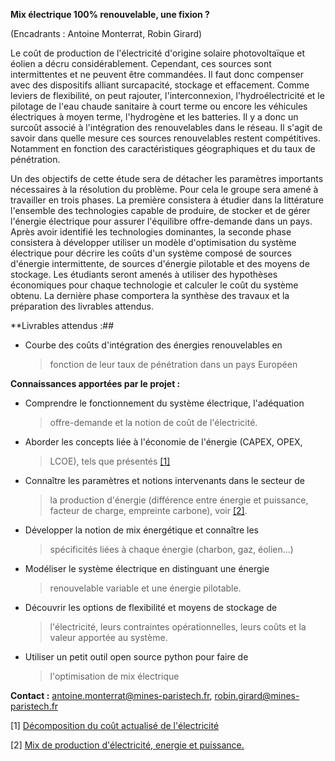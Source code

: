 **Mix électrique 100% renouvelable, une fixion ?**

(Encadrants : Antoine Monterrat, Robin Girard)

Le coût de production de l'électricité d'origine solaire photovoltaïque
et éolien a décru considérablement. Cependant, ces sources sont
intermittentes et ne peuvent être commandées. Il faut donc compenser
avec des dispositifs alliant surcapacité, stockage et effacement. Comme
leviers de flexibilité, on peut rajouter, l'interconnexion,
l'hydroélectricité et le pilotage de l'eau chaude sanitaire à court
terme ou encore les véhicules électriques à moyen terme, l'hydrogène et
les batteries. Il y a donc un surcoût associé à l'intégration des
renouvelables dans le réseau. Il s'agit de savoir dans quelle mesure ces
sources renouvelables restent compétitives. Notamment en fonction des
caractéristiques géographiques et du taux de pénétration.

Un des objectifs de cette étude sera de détacher les paramètres
importants nécessaires à la résolution du problème. Pour cela le groupe
sera amené à travailler en trois phases. La première consistera à
étudier dans la littérature l'ensemble des technologies capable de
produire, de stocker et de gérer l'énergie électrique pour assurer
l'équilibre offre-demande dans un pays. Après avoir identifié les
technologies dominantes, la seconde phase consistera à développer
utiliser un modèle d'optimisation du système électrique pour décrire les
coûts d'un système composé de sources d'énergie intermittente, de
sources d'énergie pilotable et des moyens de stockage. Les étudiants
seront amenés à utiliser des hypothèses économiques pour chaque
technologie et calculer le coût du système obtenu. La dernière phase
comportera la synthèse des travaux et la préparation des livrables
attendus.

**Livrables attendus :##

-   Courbe des coûts d'intégration des énergies renouvelables en
    > fonction de leur taux de pénétration dans un pays Européen

**Connaissances apportées par le projet :**

-   Comprendre le fonctionnement du système électrique, l'adéquation
    > offre-demande et la notion de coût de l'électricité.

-   Aborder les concepts liée à l'économie de l'énergie (CAPEX, OPEX,
    > LCOE), tels que présentés
    > [\[1\]](https://www.energy-alternatives.eu/2020/08/20/decomposition-lcoe.html)

-   Connaître les paramètres et notions intervenants dans le secteur de
    > la production d'énergie (différence entre énergie et puissance,
    > facteur de charge, empreinte carbone), voir
    > [\[2\]](https://www.energy-alternatives.eu/2020/05/07/mix-de-production-delectricite-energie-et-puissance.html).

-   Développer la notion de mix énergétique et connaître les
    > spécificités liées à chaque énergie (charbon, gaz, éolien...)

-   Modéliser le système électrique en distinguant une énergie
    > renouvelable variable et une énergie pilotable.

-   Découvrir les options de flexibilité et moyens de stockage de
    > l'électricité, leurs contraintes opérationnelles, leurs coûts et
    > la valeur apportée au système.

-   Utiliser un petit outil open source python pour faire de
    > l'optimisation de mix électrique

**Contact :**
[antoine.monterrat\@mines-paristech.fr](mailto:antoine.monterrat@mines-paristech.fr),
[robin.girard\@mines-paristech.fr](mailto:robin.girard@mines-paristech.fr)

\[1\] [Décomposition du coût actualisé de
l'électricité](https://www.energy-alternatives.eu/2020/08/20/decomposition-lcoe.html)

\[2\] [Mix de production d'électricité, energie et
puissance.](https://www.energy-alternatives.eu/2020/05/07/mix-de-production-delectricite-energie-et-puissance.html)
